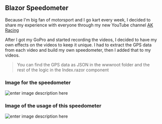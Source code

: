 ## Blazor Speedometer 

Because I'm big fan of motorsport and I go kart every week, I decided to share my experience with everyone through my new YouTube channel [AK Racing](https://www.youtube.com/channel/UCd8v6rsqC362S1kZ7HrOk4Q)

After I got my GoPro and started recording the videos, I decided to have my own effects on the videos to keep it unique. I had to extract the GPS data from each video and build my own speedometer, then I added that to my videos. 

> You can find the GPS data as JSON in the  wwwroot folder and the rest of the logic in the Index.razor component 
### Image for the speedometer 
![enter image description here](https://github.com/aksoftware98/blazor-speedometer/blob/main/Images/Blazor%20Speedometer.gif?raw=true)

### Image of the usage of this speedometer 
![enter image description here](https://github.com/aksoftware98/blazor-speedometer/blob/main/Images/Speedometer%20usage%203.gif?raw=true)
